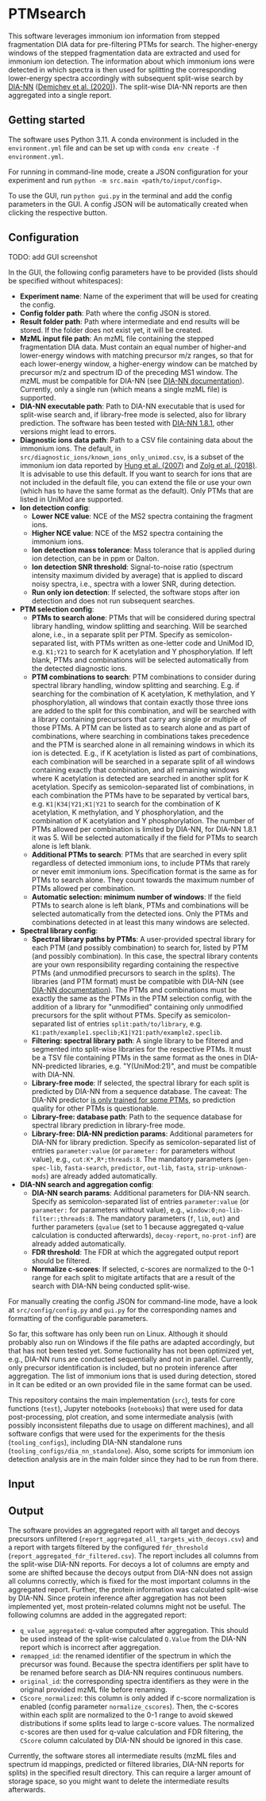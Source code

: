 # PTMsearch

This software leverages immonium ion information from stepped fragmentation DIA data for pre-filtering PTMs for search. The higher-energy windows of the stepped fragmentation data are extracted and used for immonium ion detection. The information about which immonium ions were detected in which spectra is then used for splitting the corresponding lower-energy spectra accordingly with subsequent split-wise search by [DIA-NN](https://github.com/vdemichev/DiaNN) ([Demichev et al. (2020)](https://doi.org/10.1038/s41592-019-0638-x)). The split-wise DIA-NN reports are then aggregated into a single report.

## Getting started

The software uses Python 3.11. A conda environment is included in the `environment.yml` file and can be set up with `conda env create -f environment.yml`.

For running in command-line mode, create a JSON configuration for your experiment and run `python -m src.main <path/to/input/config>`.

To use the GUI, run `python gui.py` in the terminal and add the config parameters in the GUI. A config JSON will be automatically created when clicking the respective button.

## Configuration

TODO: add GUI screenshot

In the GUI, the following config parameters have to be provided (lists should be specified without whitespaces):
- **Experiment name**: Name of the experiment that will be used for creating the config.
- **Config folder path**: Path where the config JSON is stored.
- **Result folder path**: Path where intermediate and end results will be stored. If the folder does not exist yet, it will be created.
- **MzML input file path**: An mzML file containing the stepped fragmentation DIA data. Must contain an equal number of higher-and lower-energy windows with matching precursor m/z ranges, so that for each lower-energy window, a higher-energy window can be matched by precursor m/z and spectrum ID of the preceding MS1 window. The mzML must be compatible for DIA-NN (see [DIA-NN documentation](https://github.com/vdemichev/DiaNN/tree/719be81544c70888f65a34a07f0643ae1be59570?tab=readme-ov-file#raw-data-formats)). Currently, only a single run (which means a single mzML file) is supported.
- **DIA-NN executable path**: Path to DIA-NN executable that is used for split-wise search and, if library-free mode is selected, also for library prediction. The software has been tested with [DIA-NN 1.8.1](https://github.com/vdemichev/DiaNN/tree/719be81544c70888f65a34a07f0643ae1be59570), other versions might lead to errors.
- **Diagnostic ions data path**: Path to a CSV file containing data about the immonium ions. The default, in `src/diagnostic_ions/known_ions_only_unimod.csv`, is a subset of the immonium ion data reported by [Hung et al. (2007)](https://doi.org/10.1007/s00216-007-1449-y) and [Zolg et al. (2018)](https://doi.org/10.1074/mcp.tir118.000783). It is advisable to use this default. If you want to search for ions that are not included in the default file, you can extend the file or use your own (which has to have the same format as the default). Only PTMs that are listed in UniMod are supported.
- **Ion detection config**:
    - **Lower NCE value**: NCE of the MS2 spectra containing the fragment ions.
    - **Higher NCE value**: NCE of the MS2 spectra containing the immonium ions.
    - **Ion detection mass tolerance**: Mass tolerance that is applied during ion detection, can be in ppm or Dalton.
    - **Ion detection SNR threshold**: Signal-to-noise ratio (spectrum intensity maximum divided by average) that is applied to discard noisy spectra, i.e., spectra with a lower SNR, during detection.
    - **Run only ion detection**: If selected, the software stops after ion detection and does not run subsequent searches.
- **PTM selection config**:
    - **PTMs to search alone**: PTMs that will be considered during spectral library handling, window splitting and searching. Will be searched alone, i.e., in a separate split per PTM. Specify as semicolon-separated list, with PTMs written as one-letter code and UniMod ID, e.g. `K1;Y21` to search for K acetylation and Y phosphorylation. If left blank, PTMs and combinations will be selected automatically from the detected diagnostic ions.
    - **PTM combinations to search**: PTM combinations to consider during spectral library handling, window splitting and searching. E.g. if searching for the combination of K acetylation, K methylation, and Y phosphorylation, all windows that contain exactly those three ions are added to the split for this combination, and will be searched with a library containing precursors that carry any single or multiple of those PTMs. A PTM can be listed as to search alone and as part of combinations, where searching in combinations takes precedence and the PTM is searched alone in all remaining windows in which its ion is detected. E.g., if K acetylation is listed as part of combinations, each combination will be searched in a separate split of all windows containing exactly that combination, and all remaining windows where K acetylation is detected are searched in another split for K acetylation. Specify as semicolon-separated list of combinations, in each combination the PTMs have to be separated by vertical bars, e.g. `K1|K34|Y21;K1|Y21` to search for the combination of K acetylation, K methylation, and Y phosphorylation, and the combination of K acetylation and Y phosphorylation. The number of PTMs allowed per combination is limited by DIA-NN, for DIA-NN 1.8.1 it was 5. Will be selected automatically if the field for PTMs to search alone is left blank.
    - **Additional PTMs to search**: PTMs that are searched in every split regardless of detected immonium ions, to include PTMs that rarely or never emit immonium ions. Specification format is the same as for PTMs to search alone. They count towards the maximum number of PTMs allowed per combination.
    - **Automatic selection: minimum number of windows**: If the field PTMs to search alone is left blank, PTMs and combinations will be selected automatically from the detected ions. Only the PTMs and combinations detected in at least this many windows are selected.
 - **Spectral library config**:
    - **Spectral library paths by PTMs**: A user-provided spectral library for each PTM (and possibly combination) to search for, listed by PTM (and possibly combination). In this case, the spectral library contents are your own responsibility regarding containing the respective PTMs (and unmodified precursors to search in the splits). The libraries (and PTM format) must be compatible with DIA-NN (see [DIA-NN documentation](https://github.com/vdemichev/DiaNN/tree/719be81544c70888f65a34a07f0643ae1be59570?tab=readme-ov-file#spectral-library-formats)). The PTMs and combinations must be exactly the same as the PTMs in the PTM selection config, with the addition of a library for "unmodified" containing only unmodified precursors for the split without PTMs. Specify as semicolon-separated list of entries `split:path/to/library`, e.g. `K1:path/example1.speclib;K1|Y21:path/example2.speclib`.
    - **Filtering: spectral library path**: A single library to be filtered and segmented into split-wise libraries for the respective PTMs. It must be a TSV file containing PTMs in the same format as the ones in DIA-NN-predicted libraries, e.g. "Y(UniMod:21)", and must be compatible with DIA-NN.
    - **Library-free mode**: If selected, the spectral library for each split is predicted by DIA-NN from a sequence database. The caveat: The DIA-NN predictor [is only trained for some PTMs](https://github.com/vdemichev/DiaNN?tab=readme-ov-file#creation-of-spectral-libraries), so prediction quality for other PTMs is questionable.
    - **Library-free: database path**: Path to the sequence database for spectral library prediction in library-free mode.
    - **Library-free: DIA-NN prediction params**: Additional parameters for DIA-NN for library prediction. Specify as semicolon-separated list of entries `parameter:value` (or `parameter:` for parameters without value), e.g., `cut:K*,R*;threads:8`. The mandatory parameters (`gen-spec-lib`, `fasta-search`, `predictor`, `out-lib`, `fasta`, `strip-unknown-mods`) are already added automatically.
-  **DIA-NN search and aggregation config**:
    - **DIA-NN search params**: Additional parameters for DIA-NN search. Specify as semicolon-separated list of entries `parameter:value` (or `parameter:` for parameters without value), e.g., `window:0;no-lib-filter:;threads:8`. The mandatory parameters (`f`, `lib`, `out`) and further parameters (`qvalue` (set to 1 because aggregated q-value calculation is conducted afterwards), `decoy-report`, `no-prot-inf`) are already added automatically.
    - **FDR threshold**: The FDR at which the aggregated output report should be filtered.
    - **Normalize c-scores**: If selected, c-scores are normalized to the 0-1 range for each split to migitate artifacts that are a result of the search with DIA-NN being conducted split-wise.

For manually creating the config JSON for command-line mode, have a look at `src/config/config.py` and `gui.py` for the corresponding names and formatting of the configurable parameters.

So far, this software has only been run on Linux. Although it should probably also run on Windows if the file paths are adapted accordingly, but that has not been tested yet. Some fuctionality has not been optimized yet, e.g., DIA-NN runs are conducted sequentially and not in parallel. Currently, only precursor identification is included, but no protein inference after aggregation. The list of immonium ions that is used during detection, stored in  It can be edited or an own provided file in the same format can be used.

This repository contains the main implementation (`src`), tests for core functions (`test`), Jupyter notebooks (`notebooks`) that were used for data post-processing, plot creation, and some intermediate analysis (with possibly inconsistent filepaths due to usage on different machines), and all software configs that were used for the experiments for the thesis (`tooling_configs`), including DIA-NN standalone runs (`tooling_configs/dia_nn_standalone`). Also, some scripts for immonium ion detection analysis are in the main folder since they had to be run from there.


## Input


    

## Output

The software provides an aggregated report with all target and decoys precursors unfiltered (`report_aggregated_all_targets_with_decoys.csv`) and a report with targets filtered by the configured `fdr_threshold` (`report_aggregated_fdr_filtered.csv`).
The report includes all columns from the split-wise DIA-NN reports. For decoys a lot of columns are empty and some are shifted because the decoys output from DIA-NN does not assign all columns correctly, which is fixed for the most important columns in the aggregated report. Further, the protein information was calculated split-wise by DIA-NN. Since protein inference after aggregation has not been implemented yet, most protein-related columns might not be useful.
The following columns are added in the aggregated report:
- `q_value_aggregated`: q-value computed after aggregation. This should be used instead of the split-wise calculated `Q.Value` from the DIA-NN report which is incorrect after aggregation.
- `remapped_id`: the renamed identifier of the spectrum in which the precursor was found. Because the spectra identifiers per split have to be renamed before search as DIA-NN requires continuous numbers.
- `original_id`: the corresponding spectra identifiers as they were in the original provided mzML file before renaming.
- `CScore_normalized`: this column is only added if c-score normalization is enabled (config parameter `normalize_cscores`). Then, the c-scores within each split are normalized to the 0-1 range to avoid skewed distributions if some splits lead to large c-score values. The normalized c-scores are then used for q-value calculation and FDR filtering, the `CScore` column calculated by DIA-NN should be ignored in this case.

Currently, the software stores all intermediate results (mzML files and spectrum id mappings, predicted or filtered libraries, DIA-NN reports for splits) in the specified result directory. This can require a larger amount of storage space, so you might want to delete the intermediate results afterwards.
